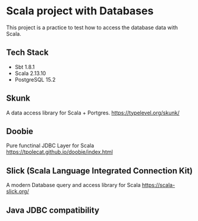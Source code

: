 # Scala project with Databases

This project is a practice to test how to access the database data with Scala.

## Tech Stack
- Sbt 1.8.1
- Scala 2.13.10
- PostgreSQL 15.2

## Skunk
A data access library for Scala + Portgres.
https://typelevel.org/skunk/

## Doobie
Pure functinal JDBC Layer for Scala
https://tpolecat.github.io/doobie/index.html

## Slick (Scala Language Integrated Connection Kit)
A modern Database query and access library for Scala
https://scala-slick.org/

## Java JDBC compatibility
